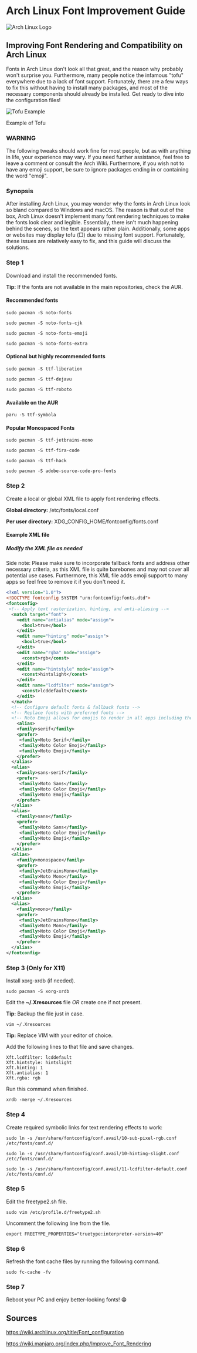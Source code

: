 # Arch Linux Font Improvement Guide

![Arch Linux Logo](https://github.com/dajeed/arch-linux-font-improvement-guide/blob/main/images/arch_linux_logo.svg)

## Improving Font Rendering and Compatibility on Arch Linux

Fonts in Arch Linux don't look all that great, and the reason why probably won't surprise you. Furthermore, many people notice the infamous "tofu" everywhere due to a lack of font support. Fortunately, there are a few ways to fix this without having to install many packages, and most of the necessary components should already be installed. Get ready to dive into the configuration files!

![Tofu Example](https://github.com/dajeed/arch-linux-font-improvement-guide/blob/main/images/tofu_example.png)

Example of Tofu

### WARNING

The following tweaks should work fine for most people, but as with anything in life, your experience may vary. If you need further assistance, feel free to leave a comment or consult the Arch Wiki. Furthermore, if you wish not to have any emoji support, be sure to ignore packages ending in or containing the word "emoji".

### Synopsis

After installing Arch Linux, you may wonder why the fonts in Arch Linux look so bland compared to Windows and macOS. The reason is that out of the box, Arch Linux doesn't implement many font rendering techniques to make the fonts look clear and legible. Essentially, there isn't much happening behind the scenes, so the text appears rather plain. Additionally, some apps or websites may display tofu (□) due to missing font support. Fortunately, these issues are relatively easy to fix, and this guide will discuss the solutions.

### Step 1

Download and install the recommended fonts.

**Tip:** If the fonts are not available in the main repositories, check the AUR.

#### Recommended fonts

```text
sudo pacman -S noto-fonts
```

```text
sudo pacman -S noto-fonts-cjk
```

```text
sudo pacman -S noto-fonts-emoji
```

```text
sudo pacman -S noto-fonts-extra
```

#### Optional but highly recommended fonts

```text
sudo pacman -S ttf-liberation
```

```text
sudo pacman -S ttf-dejavu
```

```text
sudo pacman -S ttf-roboto
```

#### Available on the AUR

```text
paru -S ttf-symbola
```

#### Popular Monospaced Fonts

```text
sudo pacman -S ttf-jetbrains-mono
```

```text
sudo pacman -S ttf-fira-code
```

```text
sudo pacman -S ttf-hack
```

```text
sudo pacman -S adobe-source-code-pro-fonts
```

### Step 2

Create a local or global XML file to apply font rendering effects.

**Global directory:** /etc/fonts/local.conf

**Per user directory:** XDG_CONFIG_HOME/fontconfig/fonts.conf

#### Example XML file

##### Modify the XML file as needed

Side note: Please make sure to incorporate fallback fonts and address other necessary criteria, as this XML file is quite barebones and may not cover all potential use cases. Furthermore, this XML file adds emoji support to many apps so feel free to remove it if you don't need it.

```xml
<?xml version="1.0"?>
<!DOCTYPE fontconfig SYSTEM "urn:fontconfig:fonts.dtd">
<fontconfig>
 <!-- Apply text rasterization, hinting, and anti-aliasing -->
  <match target="font">
    <edit name="antialias" mode="assign">
      <bool>true</bool>
    </edit>
    <edit name="hinting" mode="assign">
      <bool>true</bool>
    </edit>
    <edit name="rgba" mode="assign">
      <const>rgb</const>
    </edit>
    <edit name="hintstyle" mode="assign">
      <const>hintslight</const>
    </edit>
    <edit name="lcdfilter" mode="assign">
      <const>lcddefault</const>
    </edit>
  </match>
  <!-- Configure default fonts & fallback fonts -->
  <!-- Replace fonts with preferred fonts -->
  <!-- Noto Emoji allows for emojis to render in all apps including the terminal, remove if not needed  -->
    <alias>
    <family>serif</family>
    <prefer>
     <family>Noto Serif</family>
     <family>Noto Color Emoji</family>
     <family>Noto Emoji</family>
    </prefer>
  </alias>
  <alias>
    <family>sans-serif</family>
    <prefer>
     <family>Noto Sans</family>
     <family>Noto Color Emoji</family>
     <family>Noto Emoji</family>
    </prefer>
  </alias>
  <alias>
    <family>sans</family>
    <prefer>
     <family>Noto Sans</family>
     <family>Noto Color Emoji</family>
     <family>Noto Emoji</family>
    </prefer>
  </alias>
  <alias>
    <family>monospace</family>
    <prefer>
     <family>JetBrainsMono</family>
     <family>Noto Mono</family>
     <family>Noto Color Emoji</family>
     <family>Noto Emoji</family>
    </prefer>
  </alias>
  <alias>
    <family>mono</family>
    <prefer>
     <family>JetBrainsMono</family>
     <family>Noto Mono</family>
     <family>Noto Color Emoji</family>
     <family>Noto Emoji</family>
    </prefer>
  </alias>
</fontconfig>
```

### Step 3 (Only for X11)

Install xorg-xrdb (if needed).

```text
sudo pacman -S xorg-xrdb
```

Edit the **~/.Xresources** file *OR* create one if not present.

**Tip:** Backup the file just in case.

```text
vim ~/.Xresources
```

**Tip:** Replace VIM with your editor of choice.

Add the following lines to that file and save changes.

```text
Xft.lcdfilter: lcddefault
Xft.hintstyle: hintslight
Xft.hinting: 1
Xft.antialias: 1
Xft.rgba: rgb
```

Run this command when finished.

```text
xrdb -merge ~/.Xresources
```

### Step 4

Create required symbolic links for text rendering effects to work:

```text
sudo ln -s /usr/share/fontconfig/conf.avail/10-sub-pixel-rgb.conf /etc/fonts/conf.d/
```

```text
sudo ln -s /usr/share/fontconfig/conf.avail/10-hinting-slight.conf /etc/fonts/conf.d/
```

```text
sudo ln -s /usr/share/fontconfig/conf.avail/11-lcdfilter-default.conf /etc/fonts/conf.d/
```

### Step 5

Edit the freetype2.sh file.

```text
sudo vim /etc/profile.d/freetype2.sh
```

Uncomment the following line from the file.

```text
export FREETYPE_PROPERTIES="truetype:interpreter-version=40"
```

### Step 6

Refresh the font cache files by running the following command.

```text
sudo fc-cache -fv
```

### Step 7

Reboot your PC and enjoy better-looking fonts! 😁

## Sources

<https://wiki.archlinux.org/title/Font_configuration>

<https://wiki.manjaro.org/index.php/Improve_Font_Rendering>
